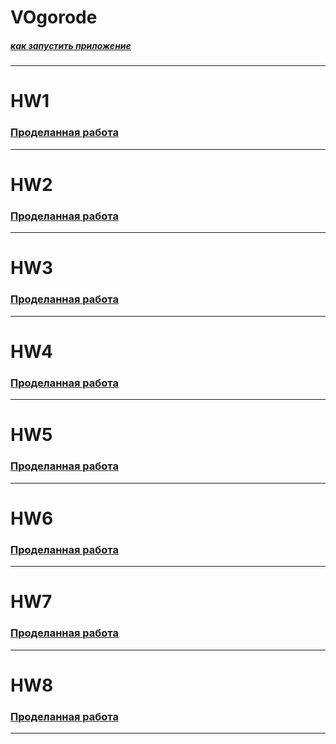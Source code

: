 # VOgorode

##### *[как запустить приложение](./dev/README.md)*

---

# HW1
### [Проделанная работа](./docs/HW1.md)

---

# HW2
### [Проделанная работа](./docs/HW2.md)

---

# HW3
### [Проделанная работа](./docs/HW3.md)

---

# HW4
### [Проделанная работа](./docs/HW4.md)

---

# HW5
### [Проделанная работа](./docs/HW5.md)

---

# HW6
### [Проделанная работа](./docs/HW6.md)

---

# HW7
### [Проделанная работа](./docs/HW7.md)

---

# HW8
### [Проделанная работа](./docs/)

---